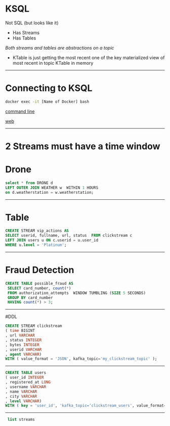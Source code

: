 # KSQL

Not SQL (but looks like it)
* Has Streams
* Has Tables 

*Both streams and tables are abstractions on a topic*

* KTable is just getting the most recent one of the key
    materialized view of most recent in topic KTable in memory

---

# Connecting to KSQL
```sh
docker exec -it [Name of Docker] bash

```
[command line](https://github.com/edenhill/kafkacat)

[web](http://localhost:9021)


---

# 2 Streams must have a time window
# Drone
```sql
select * from DRONE d 
LEFT OUTER JOIN WEATHER w  WITHIN 1 HOURS 
on d.weatherstation = w.weatherstation;

```
---

# Table 
```sql
CREATE STREAM vip_actions AS 
SELECT userid, fullname, url, status  FROM clickstream c  
LEFT JOIN users u ON c.userid = u.user_id 
WHERE u.level = 'Platinum'; 


```
---

# Fraud Detection
```sql
CREATE TABLE possible_fraud AS
 SELECT card_number, count(*) 
 FROM authorization_attempts  WINDOW TUMBLING (SIZE 5 SECONDS) 
 GROUP BY card_number 
 HAVING count(*) > 3;
```

---

#DDL

```sql
CREATE STREAM clickstream 
( time BIGINT
, url VARCHAR
, status INTEGER
, bytes INTEGER
, userid VARCHAR
, agent VARCHAR) 
WITH ( value_format = 'JSON', kafka_topic='my_clickstream_topic' ); 

```
---
```sql
CREATE TABLE users 
( user_id INTEGER
, registered_at LONG
, username VARCHAR
, name VARCHAR
, city VARCHAR
, level VARCHAR) 
WITH ( key = 'user_id', 'kafka_topic=‘clickstream_users', value_format='JSON'); 

```
---
```sql
 list streams
```

